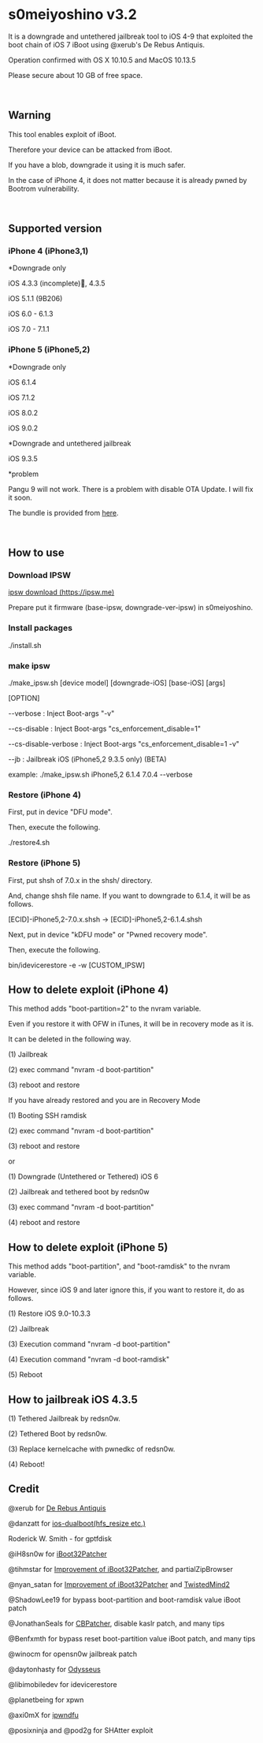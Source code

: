 <h1>s0meiyoshino v3.2</h1>
<p>It is a downgrade and untethered jailbreak tool to iOS 4-9 that exploited the boot chain of iOS 7 iBoot using @xerub's De Rebus Antiquis.</p>
<p>Operation confirmed with OS X 10.10.5 and MacOS 10.13.5</p>
<p>Please secure about 10 GB of free space.</p>
<br/>
<h2>Warning</h2>
<p>This tool enables exploit of iBoot.</p>
<p>Therefore your device can be attacked from iBoot.</p>
<p>If you have a blob, downgrade it using it is much safer.</p>
<p>In the case of iPhone 4, it does not matter because it is already pwned by Bootrom vulnerability.</p>
<br/>
<h2>Supported version</h2>
<h3>iPhone 4 (iPhone3,1)</h3>
<p>*Downgrade only</p>
<p>iOS 4.3.3 (incomplete), 4.3.5</p>
<p>iOS 5.1.1 (9B206)</p>
<p>iOS 6.0 - 6.1.3</p>
<p>iOS 7.0 - 7.1.1</p>
<h3>iPhone 5 (iPhone5,2)</h3>
<p>*Downgrade only</p>
<p>iOS 6.1.4</p>
<p>iOS 7.1.2</p>
<p>iOS 8.0.2</p>
<p>iOS 9.0.2</p>
<p>*Downgrade and untethered jailbreak</p>
<p>iOS 9.3.5</p>
<p></p>
<p>*problem</p>
<p>Pangu 9 will not work. There is a problem with disable OTA Update. I will fix it soon.</p>
<p></p>
<p>The bundle is provided from <a href="https://github.com/dora2-iOS/xpwn/tree/master/ipsw-patch/FirmwareBundles">here</a>.</p>
<br/>
<h2>How to use</h2>
<h3>Download IPSW</h3>
<a href="https://ipsw.me">ipsw download (https://ipsw.me)</a><br/>
<p>Prepare put it firmware (base-ipsw, downgrade-ver-ipsw) in s0meiyoshino.<br/></p>
<p></p>
<h3>Install packages</h3>
./install.sh<br/>
<p></p>
<h3>make ipsw</h3>
<p>./make_ipsw.sh [device model] [downgrade-iOS] [base-iOS] [args]<br/>
<p></p>
<p>[OPTION]</p>
<p>--verbose                 : Inject Boot-args "-v"</p>
<p>--cs-disable              : Inject Boot-args "cs_enforcement_disable=1"</p>
<p>--cs-disable-verbose      : Inject Boot-args "cs_enforcement_disable=1 -v"</p>
<p>--jb                      : Jailbreak iOS (iPhone5,2 9.3.5 only) (BETA)</p>
<p></p>
<p>example: ./make_ipsw.sh iPhone5,2 6.1.4 7.0.4 --verbose</p>
<p></p>
<h3>Restore (iPhone 4)</h3>
<p>First, put in device "DFU mode".</p>
<p>Then, execute the following.</p>
<p>./restore4.sh</p>
<p></p>
<h3>Restore (iPhone 5)</h3>
<p>First, put shsh of 7.0.x in the shsh/ directory.</p>
<p>And, change shsh file name. If you want to downgrade to 6.1.4, it will be as follows.</p>
<p>[ECID]-iPhone5,2-7.0.x.shsh -> [ECID]-iPhone5,2-6.1.4.shsh</p>
<p></p>
<p>Next, put in device "kDFU mode" or "Pwned recovery mode".</p>
<p>Then, execute the following.</p>
<p>bin/idevicerestore -e -w [CUSTOM_IPSW]</p>
<p></p>
<h2>How to delete exploit (iPhone 4)</h2>
<p>This method adds "boot-partition=2" to the nvram variable.</p>
<p>Even if you restore it with OFW in iTunes, it will be in recovery mode as it is.</p>
<p></p>
<p>It can be deleted in the following way.</p>
<p>(1) Jailbreak</p>
<p>(2) exec command "nvram -d boot-partition"</p>
<p>(3) reboot and restore</p>
<p></p>
<p>If you have already restored and you are in Recovery Mode</p>
<p>(1) Booting SSH ramdisk</p>
<p>(2) exec command "nvram -d boot-partition"</p>
<p>(3) reboot and restore</p>
<p>or</p>
<p>(1) Downgrade (Untethered or Tethered) iOS 6</p>
<p>(2) Jailbreak and tethered boot by redsn0w</p>
<p>(3) exec command "nvram -d boot-partition"</p>
<p>(4) reboot and restore</p>
<p></p>
<h2>How to delete exploit (iPhone 5)</h2>
<p>This method adds "boot-partition", and "boot-ramdisk" to the nvram variable.</p>
<p>However, since iOS 9 and later ignore this, if you want to restore it, do as follows.</p>
<p>(1) Restore iOS 9.0-10.3.3</p>
<p>(2) Jailbreak</p>
<p>(3) Execution command "nvram -d boot-partition"</p>
<p>(4) Execution command "nvram -d boot-ramdisk"</p>
<p>(5) Reboot</p>
<p></p>
<h2>How to jailbreak iOS 4.3.5</h2>
<p>(1) Tethered Jailbreak by redsn0w.</p>
<p>(2) Tethered Boot by redsn0w.</p>
<p>(3) Replace kernelcache with pwnedkc of redsn0w.</p>
<p>(4) Reboot!</p>
<p></p>
<h2>Credit</h2>
<p>@xerub for <a href="https://xerub.github.io/ios/iboot/2018/05/10/de-rebus-antiquis.html">De Rebus Antiquis</a></p>
<p>@danzatt for <a href="https://github.com/danzatt/ios-dualboot">ios-dualboot(hfs_resize etc.)</a></p>
<p>Roderick W. Smith - for gptfdisk</p>
<p>@iH8sn0w for <a href="https://github.com/iH8sn0w/iBoot32Patcher">iBoot32Patcher</a></p>
<p>@tihmstar for <a href="https://github.com/tihmstar/iBoot32Patcher">Improvement of iBoot32Patcher</a>, and partialZipBrowser</p>
<p>@nyan_satan for <a href="https://github.com/NyanSatan/iBoot32Patcher">Improvement of iBoot32Patcher</a> and <a href="https://github.com/NyanSatan/TwistedMind2">TwistedMind2</a></p>
<p>@ShadowLee19 for bypass boot-partition and boot-ramdisk value iBoot patch</p>
<p>@JonathanSeals for <a href="https://github.com/JonathanSeals/CBPatcher">CBPatcher</a>, disable kaslr patch, and many tips</p>
<p>@Benfxmth for bypass reset boot-partition value iBoot patch, and many tips</p>
<p>@winocm for opensn0w jailbreak patch</p>
<p>@daytonhasty for <a href="https://dayt0n.com/articles/Odysseus/">Odysseus</a></p>
<p>@libimobiledev for idevicerestore</p>
<p>@planetbeing for xpwn</p>
<p>@axi0mX for <a href="https://github.com/axi0mX/ipwndfu">ipwndfu</a></p>
<p>@posixninja and @pod2g for SHAtter exploit</p>
<br/>